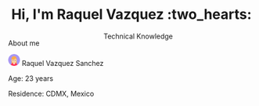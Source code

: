 <h1 align="center">Hi, I'm Raquel Vazquez :two_hearts: </h1>

<div style="display: flex; flex-direction:row">
    <div>
        <p>About me</p><a href="https://github.com/raquellvazquez"><img src="https://raw.githubusercontent.com/raquellvazquez/to-do/develop/src/assets/girl.png" alt="Safari" width="24px" height="24px" /></a>
        Raquel Vazquez Sanchez
        <p>Age:  23 years </p>
        <p>Residence: CDMX, Mexico</p>
    </div>
    <div>Technical Knowledge
    </div>
</div>

<!--
**raquellvazquez/raquellvazquez** is a ✨ _special_ ✨ repository because its `README.md` (this file) appears on your GitHub profile.


Here are some ideas to get you started:

- 🔭 I’m currently working on ...
- 🌱 I’m currently learning ...
- 👯 I’m looking to collaborate on ...
- 🤔 I’m looking for help with ...
- 💬 Ask me about ...
- 📫 How to reach me: ...
- 😄 Pronouns: ...
- ⚡ Fun fact: ...
-->
